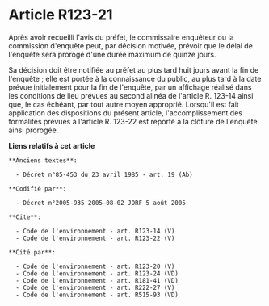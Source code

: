 # Article R123-21

Après avoir recueilli l'avis du préfet, le commissaire enquêteur ou la commission d'enquête peut, par décision motivée,
prévoir que le délai de l'enquête sera prorogé d'une durée maximum de quinze jours.

Sa décision doit être notifiée au préfet au plus tard huit jours avant la fin de l'enquête ; elle est portée à la
connaissance du public, au plus tard à la date prévue initialement pour la fin de l'enquête, par un affichage réalisé dans
les conditions de lieu prévues au second alinéa de l'article R. 123-14 ainsi que, le cas échéant, par tout autre moyen
approprié. Lorsqu'il est fait application des dispositions du présent article, l'accomplissement des formalités prévues à
l'article R. 123-22 est reporté à la clôture de l'enquête ainsi prorogée.

**Liens relatifs à cet article**

	**Anciens textes**:

	  - Décret n°85-453 du 23 avril 1985 - art. 19 (Ab)

	**Codifié par**:

	  - Décret n°2005-935 2005-08-02 JORF 5 août 2005

	**Cite**:

	  - Code de l'environnement - art. R123-14 (V)
	  - Code de l'environnement - art. R123-22 (V)

	**Cité par**:

	  - Code de l'environnement - art. R123-20 (V)
	  - Code de l'environnement - art. R123-24 (VD)
	  - Code de l'environnement - art. R181-41 (VD)
	  - Code de l'environnement - art. R222-27 (V)
	  - Code de l'environnement - art. R515-93 (VD)
